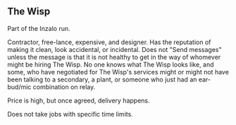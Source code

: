 ## The Wisp

Part of the Inzalo run.

Contractor, free-lance, expensive, and designer.  Has the reputation
of making it clean, look accidental, or incidental.  Does not "Send
messages" unless the message is that it is not healthy to get in the
way of whomever might be hiring The Wisp.  No one knows what The Wisp
looks like, and some, who have negotiated for The Wisp's services
might or might not have been talking to a secondary, a plant, or
someone who just had an ear-bud/mic combination on relay.

Price is high, but once agreed, delivery happens.

Does not take jobs with specific time limits.

